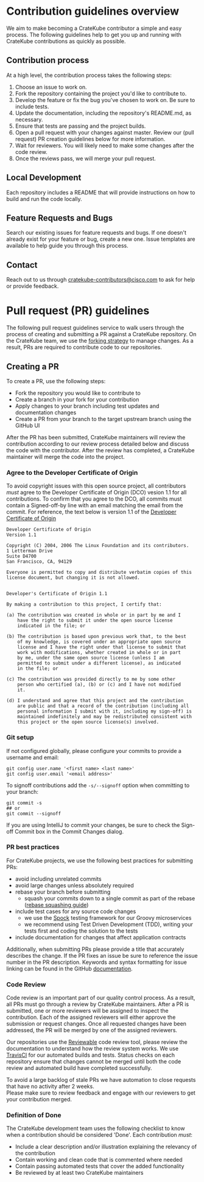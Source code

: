# Contribution guidelines overview

We aim to make becoming a CrateKube contributor a simple and easy process. The following guidelines help to get you up and running with CrateKube contributions as quickly as possible.

## Contribution process

At a high level, the contribution process takes the following steps:

1. Choose an issue to work on.
2. Fork the repository containing the project you'd like to contribute to.
3. Develop the feature or fix the bug you've chosen to work on. Be sure to include tests.
4. Update the documentation, including the repository's README.md, as necessary.
5. Ensure that tests are passing and the project builds.
6. Open a pull request with your changes against master. Review our (pull request) PR creation guidelines below for more information.
7. Wait for reviewers. You will likely need to make some changes after the code review.
8. Once the reviews pass, we will merge your pull request.

## Local Development

Each repository includes a README that will provide instructions on how to build and run the code locally.

## Feature Requests and Bugs

Search our existing issues for feature requests and bugs. If one doesn't already exist for your feature or bug, create a new one. Issue templates are available to help guide you through this process.

## Contact

Reach out to us through cratekube-contributors@cisco.com to ask for help or provide feedback.


# Pull request (PR) guidelines

The following pull request guidelines service to walk users through the process of creating and submitting a
PR against a CrateKube repository. On the CrateKube team, we use the [forking strategy](https://gist.github.com/Chaser324/ce0505fbed06b947d962)
to manage changes. As a result, PRs are required to contribute code to our repositories.

## Creating a PR
To create a PR, use the following steps:
- Fork the repository you would like to contribute to
- Create a branch in your fork for your contribution
- Apply changes to your branch including test updates and documentation changes
- Create a PR from your branch to the target upstream branch using the GitHub UI

After the PR has been submitted, CrateKube maintainers will review the contribution according to our review process detailed below
and discuss the code with the contributor. After the review has completed, a CrateKube maintainer will merge the code into the project.

### Agree to the Developer Certificate of Origin
To avoid copyright issues with this open source project, all contributors *must* agree to the Developer Certificate of Origin (DCO)
vesion 1.1 for all contributions.  To confirm that you agree to the DCO, all commits must contain a Signed-off-by line with an
email matching the email from the commit.  For reference, the text below is version 1.1 of the
[Developer Certificate of Origin](https://developercertificate.org/)
```
Developer Certificate of Origin
Version 1.1

Copyright (C) 2004, 2006 The Linux Foundation and its contributors.
1 Letterman Drive
Suite D4700
San Francisco, CA, 94129

Everyone is permitted to copy and distribute verbatim copies of this
license document, but changing it is not allowed.


Developer's Certificate of Origin 1.1

By making a contribution to this project, I certify that:

(a) The contribution was created in whole or in part by me and I
    have the right to submit it under the open source license
    indicated in the file; or

(b) The contribution is based upon previous work that, to the best
    of my knowledge, is covered under an appropriate open source
    license and I have the right under that license to submit that
    work with modifications, whether created in whole or in part
    by me, under the same open source license (unless I am
    permitted to submit under a different license), as indicated
    in the file; or

(c) The contribution was provided directly to me by some other
    person who certified (a), (b) or (c) and I have not modified
    it.

(d) I understand and agree that this project and the contribution
    are public and that a record of the contribution (including all
    personal information I submit with it, including my sign-off) is
    maintained indefinitely and may be redistributed consistent with
    this project or the open source license(s) involved.
```

### Git setup
If not configured globally, please configure your commits to provide a username and email:
```
git config user.name '<first name> <last name>'
git config user.email '<email address>'
```

To signoff contributions add the `-s/--signoff` option when committing to your branch:
```
git commit -s
## or
git commit --signoff
```

If you are using IntelliJ to commit your changes, be sure to check the Sign-off Commit box in the Commit Changes dialog. 

### PR best practices
For CrateKube projects, we use the following best practices for submitting PRs:
- avoid including unrelated commits
- avoid large changes unless absolutely required
- rebase your branch before submitting
    - squash your commits down to a single commit as part of the rebase ([rebase squashing guide](https://medium.com/@slamflipstrom/a-beginners-guide-to-squashing-commits-with-git-rebase-8185cf6e62ec))
- include test cases for any source code changes
  - we use the [Spock](http://spockframework.org/spock/docs/1.3/index.html) testing framework for our Groovy microservices
  - we recommend using Test Driven Development (TDD), writing your tests first and coding the solution to the tests
- include documentation for changes that affect application contracts

Additionally, when submitting PRs please provide a title that accurately describes the change. If the PR fixes an issue be sure
to reference the issue number in the PR description. Keywords and syntax formatting for issue linking can be found
in the GitHub [documentation](https://help.github.com/en/github/managing-your-work-on-github/linking-a-pull-request-to-an-issue#linking-a-pull-request-to-an-issue-using-a-keyword).

### Code Review
Code review is an important part of our quality control process. As a result, all PRs must go through a review by CrateKube
maintainers. After a PR is submitted, one or more reviewers will be assigned to inspect the contribution. Each of the assigned
reviewers will either approve the submission or request changes. Once all requested changes have been addressed, the PR will
be merged by one of the assigned reviewers.

Our repositories use the [Reviewable](https://docs.reviewable.io/) code review tool, please review the documentation
to understand how the review system works.  We use [TravisCI](https://travis-ci.com/) for our automated builds and tests.
Status checks on each repository ensure that changes cannot be merged until both the code review and automated build have
completed successfully.

To avoid a large backlog of stale PRs we have automation to close requests that have no activity after 2 weeks.  
Please make sure to review feedback and engage with our reviewers to get your contribution merged.

### Definition of Done
The CrateKube development team uses the following checklist to know when a contribution should be considered 'Done'. Each contribution *must*:
- Include a clear description and/or illustration explaining the relevancy of the contribution
- Contain working and clean code that is commented where needed
- Contain passing automated tests that cover the added functionality
- Be reviewed by at least two CrateKube maintainers
